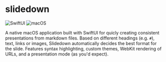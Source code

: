# slidedown

![SwiftUI](https://img.shields.io/badge/SwiftUI-5.0-blue.svg) ![macOS](https://img.shields.io/badge/macOS-11.0+-green.svg)

A native macOS application built with SwiftUI for quicly creating consistent presentations from markdown files. Based on different headings (e.g. `#`), text, links or images, Slidedown automatically decides the best format for the slide. Features syntax highlighting, custom themes, WebKit rendering of URLs, and a presentation mode (as you'd expect).